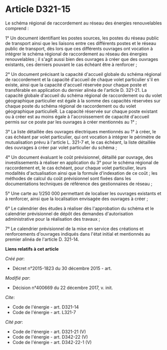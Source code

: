# Article D321-15

Le schéma régional de raccordement au réseau des énergies renouvelables comprend :

1° Un document identifiant les postes sources, les postes du réseau public de transport ainsi que les liaisons entre ces
différents postes et le réseau public de transport, dès lors que ces différents ouvrages ont vocation à intégrer le schéma
régional de raccordement au réseau des énergies renouvelables ; il s'agit aussi bien des ouvrages à créer que des ouvrages
existants, ces derniers pouvant le cas échéant être à renforcer ;

2° Un document précisant la capacité d'accueil globale du schéma régional de raccordement et la capacité d'accueil de chaque
volet particulier s'il en existe, ainsi que la capacité d'accueil réservée pour chaque poste et transférable en application
du dernier alinéa de l'article D. 321-21. La capacité globale d'accueil du schéma régional de raccordement ou du volet
géographique particulier est égale à la somme des capacités réservées sur chaque poste du schéma régional de raccordement ou
du volet géographique particulieR. La capacité réservée sur chaque poste existant ou à créer est au moins égale à
l'accroissement de capacité d'accueil permis sur ce poste par les ouvrages à créer mentionnés au 1° ;

3° La liste détaillée des ouvrages électriques mentionnés au 1° à créer, le cas échéant par volet particulier, qui ont
vocation à intégrer le périmètre de mutualisation prévu à l'article L. 321-7 et, le cas échéant, la liste détaillée des
ouvrages à créer par volet particulier du schéma ;

4° Un document évaluant le coût prévisionnel, détaillé par ouvrage, des investissements à réaliser en application du 3° pour
le schéma régional de raccordement et, le cas échéant, pour chaque volet particulier, leurs modalités d'actualisation ainsi
que la formule d'indexation de ce coût ; les méthodes de calcul du coût prévisionnel sont fixées dans les documentations
techniques de référence des gestionnaires de réseau ;

5° Une carte au 1/250 000 permettant de localiser les ouvrages existants et à renforcer, ainsi que la localisation envisagée
des ouvrages à créer ;

6° Le calendrier des études à réaliser dès l'approbation du schéma et le calendrier prévisionnel de dépôt des demandes
d'autorisation administrative pour la réalisation des travaux ;

7° Le calendrier prévisionnel de la mise en service des créations et renforcements d'ouvrages indiqués dans l'état initial et
mentionnés au premier alinéa de l'article D. 321-14.

**Liens relatifs à cet article**

_Créé par_:

  - Décret n°2015-1823 du 30 décembre 2015 - art.

_Modifié par_:

  - Décision n°400669 du 22 décembre 2017, v. init.

_Cite_:

  - Code de l'énergie - art. D321-14
  - Code de l'énergie - art. L321-7

_Cité par_:

  - Code de l'énergie - art. D321-21 (V)
  - Code de l'énergie - art. D342-22 (V)
  - Code de l'énergie - art. D342-22-1 (V)
